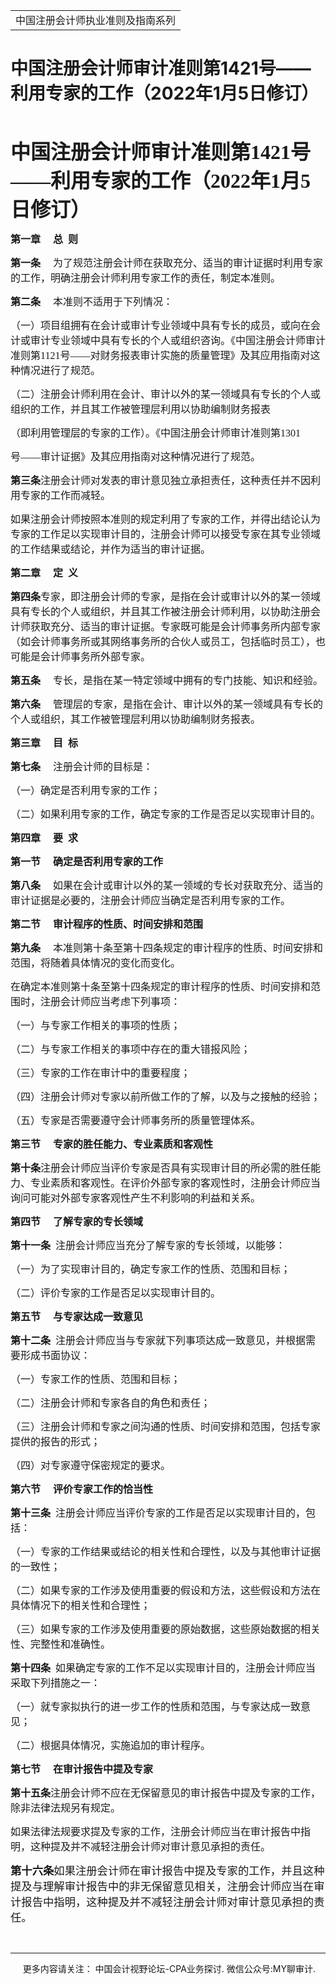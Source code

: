 ﻿<!DOCTYPE HTML PUBLIC "-//W3C//DTD HTML 4.0 Transitional//EN">
<HTML xmlns:o = "urn:schemas-microsoft-com:office:office"><HEAD><TITLE>中国注册会计师审计准则第1421号——利用专家的工作（2022年1月5日修订）</TITLE>
<META content="text/html; charset=gb2312" http-equiv=Content-Type>
<META name=GENERATOR content="MSHTML 11.00.10570.1001"><LINK rel=stylesheet 
href="_template.css"></HEAD>
<BODY>
<DIV id=nsbanner>
<DIV id=bannerrow1>
<TABLE class=bannerparthead>
  <TBODY>
  <TR id=hdr>
    <TD class=runninghead noWrap>中国注册会计师执业准则及指南系列</TD></TR></TBODY></TABLE></DIV>
<DIV id=titlerow>
<H1 class=dtH1>中国注册会计师审计准则第1421号——利用专家的工作（2022年1月5日修订）</H1></DIV></DIV>
<DIV id=nstext><BR>
<P><A name=_Toc92270222><FONT size=6 
face=微软雅黑><STRONG>中国注册会计师审计准则第1421号——利用专家的工作（2022年1月5日修订）</STRONG></FONT></A><o:p></o:p></P>
<P class=1><SPAN class=chaptertitle><SPAN 
style="mso-bidi-font-weight: normal"><STRONG><FONT size=3><FONT 
face=微软雅黑>第一章<SPAN lang=EN-US><SPAN 
style="mso-tab-count: 1">&nbsp;&nbsp;&nbsp;&nbsp; </SPAN></SPAN>总<SPAN 
lang=EN-US><SPAN style="mso-tab-count: 1">&nbsp; </SPAN></SPAN>则<SPAN 
lang=EN-US><o:p></o:p></SPAN></FONT></FONT></STRONG></SPAN></SPAN></P>
<P class=1><FONT size=3><FONT face=微软雅黑><SPAN class=chaptertitle><SPAN 
style="mso-bidi-font-weight: normal"><STRONG>第一条</STRONG></SPAN></SPAN><SPAN 
class=chaptertitle><SPAN lang=EN-US style="FONT-WEIGHT: normal"><SPAN 
style="mso-tab-count: 1">&nbsp;&nbsp;&nbsp;&nbsp; </SPAN></SPAN></SPAN><SPAN 
class=chaptertitle><SPAN 
style="FONT-WEIGHT: normal">为了规范注册会计师在获取充分、适当的审计证据时利用专家的工作，明确注册会计师利用专家工作的责任，制定本准则。<SPAN 
lang=EN-US><o:p></o:p></SPAN></SPAN></SPAN></FONT></FONT></P>
<P class=1><FONT size=3><FONT face=微软雅黑><SPAN class=chaptertitle><SPAN 
style="mso-bidi-font-weight: normal"><STRONG>第二条</STRONG></SPAN></SPAN><SPAN 
class=chaptertitle><SPAN lang=EN-US style="FONT-WEIGHT: normal"><SPAN 
style="mso-tab-count: 1">&nbsp;&nbsp;&nbsp;&nbsp; </SPAN></SPAN></SPAN><SPAN 
class=chaptertitle><SPAN style="FONT-WEIGHT: normal">本准则不适用于下列情况：<SPAN 
lang=EN-US><o:p></o:p></SPAN></SPAN></SPAN></FONT></FONT></P>
<P class=1><SPAN class=chaptertitle><SPAN style="FONT-WEIGHT: normal"><FONT 
size=3><FONT 
face=微软雅黑>（一）项目组拥有在会计或审计专业领域中具有专长的成员，或向在会计或审计专业领域中具有专长的个人或组织咨询。《中国注册会计师审计准则第<SPAN 
lang=EN-US>1121</SPAN>号<SPAN 
lang=EN-US>——</SPAN>对财务报表审计实施的质量管理》及其应用指南对这种情况进行了规范。<SPAN 
lang=EN-US><o:p></o:p></SPAN></FONT></FONT></SPAN></SPAN></P>
<P class=1><SPAN class=chaptertitle><SPAN style="FONT-WEIGHT: normal"><FONT 
size=3><FONT 
face=微软雅黑>（二）注册会计师利用在会计、审计以外的某一领域具有专长的个人或组织的工作，并且其工作被管理层利用以协助编制财务报表<SPAN 
lang=EN-US><o:p></o:p></SPAN></FONT></FONT></SPAN></SPAN></P>
<P class=1><SPAN class=chaptertitle><SPAN style="FONT-WEIGHT: normal"><FONT 
size=3><FONT face=微软雅黑>（即利用管理层的专家的工作）。《中国注册会计师审计准则第<SPAN 
lang=EN-US>1301<o:p></o:p></SPAN></FONT></FONT></SPAN></SPAN></P>
<P class=1><SPAN class=chaptertitle><SPAN style="FONT-WEIGHT: normal"><FONT 
size=3><FONT face=微软雅黑>号<SPAN lang=EN-US>——</SPAN>审计证据》及其应用指南对这种情况进行了规范。<SPAN 
lang=EN-US><o:p></o:p></SPAN></FONT></FONT></SPAN></SPAN></P>
<P class=1><FONT size=3><FONT face=微软雅黑><SPAN class=chaptertitle><SPAN 
style="mso-bidi-font-weight: normal"><STRONG>第三条</STRONG></SPAN></SPAN><SPAN 
class=chaptertitle><SPAN 
style="FONT-WEIGHT: normal">注册会计师对发表的审计意见独立承担责任，这种责任并不因利用专家的工作而减轻。<SPAN 
lang=EN-US><o:p></o:p></SPAN></SPAN></SPAN></FONT></FONT></P>
<P class=1><SPAN class=chaptertitle><SPAN style="FONT-WEIGHT: normal"><FONT 
size=3><FONT 
face=微软雅黑>如果注册会计师按照本准则的规定利用了专家的工作，并得出结论认为专家的工作足以实现审计目的，注册会计师可以接受专家在其专业领域的工作结果或结论，并作为适当的审计证据。<SPAN 
lang=EN-US><o:p></o:p></SPAN></FONT></FONT></SPAN></SPAN></P>
<P class=1><SPAN class=chaptertitle><SPAN 
style="mso-bidi-font-weight: normal"><STRONG><FONT size=3><FONT 
face=微软雅黑>第二章<SPAN lang=EN-US><SPAN 
style="mso-tab-count: 1">&nbsp;&nbsp;&nbsp;&nbsp; </SPAN></SPAN>定<SPAN 
lang=EN-US><SPAN style="mso-tab-count: 1">&nbsp; </SPAN></SPAN>义<SPAN 
lang=EN-US><o:p></o:p></SPAN></FONT></FONT></STRONG></SPAN></SPAN></P>
<P class=1><FONT size=3><FONT face=微软雅黑><SPAN class=chaptertitle><SPAN 
style="mso-bidi-font-weight: normal"><STRONG>第四条</STRONG></SPAN></SPAN><SPAN 
class=chaptertitle><SPAN 
style="FONT-WEIGHT: normal">专家，即注册会计师的专家，是指在会计或审计以外的某一领域具有专长的个人或组织，并且其工作被注册会计师利用，以协助注册会计师获取充分、适当的审计证据。专家既可能是会计师事务所内部专家（如会计师事务所或其网络事务所的合伙人或员工，包括临时员工），也可能是会计师事务所外部专家。<SPAN 
lang=EN-US><o:p></o:p></SPAN></SPAN></SPAN></FONT></FONT></P>
<P class=1><FONT size=3><FONT face=微软雅黑><SPAN class=chaptertitle><SPAN 
style="mso-bidi-font-weight: normal"><STRONG>第五条</STRONG></SPAN></SPAN><SPAN 
class=chaptertitle><SPAN lang=EN-US style="FONT-WEIGHT: normal"><SPAN 
style="mso-tab-count: 1">&nbsp;&nbsp;&nbsp;&nbsp; </SPAN></SPAN></SPAN><SPAN 
class=chaptertitle><SPAN 
style="FONT-WEIGHT: normal">专长，是指在某一特定领域中拥有的专门技能、知识和经验。<SPAN 
lang=EN-US><o:p></o:p></SPAN></SPAN></SPAN></FONT></FONT></P>
<P class=1><FONT size=3><FONT face=微软雅黑><SPAN class=chaptertitle><SPAN 
style="mso-bidi-font-weight: normal"><STRONG>第六条</STRONG></SPAN></SPAN><SPAN 
class=chaptertitle><SPAN lang=EN-US style="FONT-WEIGHT: normal"><SPAN 
style="mso-tab-count: 1">&nbsp;&nbsp;&nbsp;&nbsp; </SPAN></SPAN></SPAN><SPAN 
class=chaptertitle><SPAN 
style="FONT-WEIGHT: normal">管理层的专家，是指在会计、审计以外的某一领域具有专长的个人或组织，其工作被管理层利用以协助编制财务报表。<SPAN 
lang=EN-US><o:p></o:p></SPAN></SPAN></SPAN></FONT></FONT></P>
<P class=1><SPAN class=chaptertitle><SPAN 
style="mso-bidi-font-weight: normal"><STRONG><FONT size=3><FONT 
face=微软雅黑>第三章<SPAN lang=EN-US><SPAN 
style="mso-tab-count: 1">&nbsp;&nbsp;&nbsp;&nbsp; </SPAN></SPAN>目<SPAN 
lang=EN-US><SPAN style="mso-tab-count: 1">&nbsp; </SPAN></SPAN>标<SPAN 
lang=EN-US><o:p></o:p></SPAN></FONT></FONT></STRONG></SPAN></SPAN></P>
<P class=1><FONT size=3><FONT face=微软雅黑><SPAN class=chaptertitle><SPAN 
style="mso-bidi-font-weight: normal"><STRONG>第七条</STRONG></SPAN></SPAN><SPAN 
class=chaptertitle><SPAN lang=EN-US style="FONT-WEIGHT: normal"><SPAN 
style="mso-tab-count: 1">&nbsp;&nbsp;&nbsp;&nbsp; </SPAN></SPAN></SPAN><SPAN 
class=chaptertitle><SPAN style="FONT-WEIGHT: normal">注册会计师的目标是：<SPAN 
lang=EN-US><o:p></o:p></SPAN></SPAN></SPAN></FONT></FONT></P>
<P class=1><SPAN class=chaptertitle><SPAN style="FONT-WEIGHT: normal"><FONT 
size=3><FONT face=微软雅黑>（一）确定是否利用专家的工作；<SPAN 
lang=EN-US><o:p></o:p></SPAN></FONT></FONT></SPAN></SPAN></P>
<P class=1><SPAN class=chaptertitle><SPAN style="FONT-WEIGHT: normal"><FONT 
size=3><FONT face=微软雅黑>（二）如果利用专家的工作，确定专家的工作是否足以实现审计目的。<SPAN 
lang=EN-US><o:p></o:p></SPAN></FONT></FONT></SPAN></SPAN></P>
<P class=1><SPAN class=chaptertitle><SPAN 
style="mso-bidi-font-weight: normal"><STRONG><FONT size=3><FONT 
face=微软雅黑>第四章<SPAN lang=EN-US><SPAN 
style="mso-tab-count: 1">&nbsp;&nbsp;&nbsp;&nbsp; </SPAN></SPAN>要<SPAN 
lang=EN-US><SPAN style="mso-tab-count: 1">&nbsp; </SPAN></SPAN>求<SPAN 
lang=EN-US><o:p></o:p></SPAN></FONT></FONT></STRONG></SPAN></SPAN></P>
<P class=1><SPAN class=chaptertitle><SPAN 
style="mso-bidi-font-weight: normal"><STRONG><FONT size=3><FONT 
face=微软雅黑>第一节<SPAN lang=EN-US><SPAN 
style="mso-tab-count: 1">&nbsp;&nbsp;&nbsp;&nbsp; </SPAN></SPAN>确定是否利用专家的工作<SPAN 
lang=EN-US><o:p></o:p></SPAN></FONT></FONT></STRONG></SPAN></SPAN></P>
<P class=1><FONT size=3><FONT face=微软雅黑><SPAN class=chaptertitle><SPAN 
style="mso-bidi-font-weight: normal"><STRONG>第八条</STRONG></SPAN></SPAN><SPAN 
class=chaptertitle><SPAN lang=EN-US style="FONT-WEIGHT: normal"><SPAN 
style="mso-tab-count: 1">&nbsp;&nbsp;&nbsp;&nbsp; </SPAN></SPAN></SPAN><SPAN 
class=chaptertitle><SPAN 
style="FONT-WEIGHT: normal">如果在会计或审计以外的某一领域的专长对获取充分、适当的审计证据是必要的，注册会计师应当确定是否利用专家的工作。<SPAN 
lang=EN-US><o:p></o:p></SPAN></SPAN></SPAN></FONT></FONT></P>
<P class=1><SPAN class=chaptertitle><SPAN 
style="mso-bidi-font-weight: normal"><STRONG><FONT size=3><FONT 
face=微软雅黑>第二节<SPAN lang=EN-US><SPAN 
style="mso-tab-count: 1">&nbsp;&nbsp;&nbsp;&nbsp; 
</SPAN></SPAN>审计程序的性质、时间安排和范围<SPAN 
lang=EN-US><o:p></o:p></SPAN></FONT></FONT></STRONG></SPAN></SPAN></P>
<P class=1><FONT size=3><FONT face=微软雅黑><SPAN class=chaptertitle><SPAN 
style="mso-bidi-font-weight: normal"><STRONG>第九条</STRONG></SPAN></SPAN><SPAN 
class=chaptertitle><SPAN lang=EN-US style="FONT-WEIGHT: normal"><SPAN 
style="mso-tab-count: 1">&nbsp;&nbsp;&nbsp;&nbsp; </SPAN></SPAN></SPAN><SPAN 
class=chaptertitle><SPAN 
style="FONT-WEIGHT: normal">本准则第十条至第十四条规定的审计程序的性质、时间安排和范围，将随着具体情况的变化而变化。<SPAN 
lang=EN-US><o:p></o:p></SPAN></SPAN></SPAN></FONT></FONT></P>
<P class=1><SPAN class=chaptertitle><SPAN style="FONT-WEIGHT: normal"><FONT 
size=3><FONT face=微软雅黑>在确定本准则第十条至第十四条规定的审计程序的性质、时间安排和范围时，注册会计师应当考虑下列事项：<SPAN 
lang=EN-US><o:p></o:p></SPAN></FONT></FONT></SPAN></SPAN></P>
<P class=1><SPAN class=chaptertitle><SPAN style="FONT-WEIGHT: normal"><FONT 
size=3><FONT face=微软雅黑>（一）与专家工作相关的事项的性质；<SPAN 
lang=EN-US><o:p></o:p></SPAN></FONT></FONT></SPAN></SPAN></P>
<P class=1><SPAN class=chaptertitle><SPAN style="FONT-WEIGHT: normal"><FONT 
size=3><FONT face=微软雅黑>（二）与专家工作相关的事项中存在的重大错报风险；<SPAN 
lang=EN-US><o:p></o:p></SPAN></FONT></FONT></SPAN></SPAN></P>
<P class=1><SPAN class=chaptertitle><SPAN style="FONT-WEIGHT: normal"><FONT 
size=3><FONT face=微软雅黑>（三）专家的工作在审计中的重要程度；<SPAN 
lang=EN-US><o:p></o:p></SPAN></FONT></FONT></SPAN></SPAN></P>
<P class=1><SPAN class=chaptertitle><SPAN style="FONT-WEIGHT: normal"><FONT 
size=3><FONT face=微软雅黑>（四）注册会计师对专家以前所做工作的了解，以及与之接触的经验；<SPAN 
lang=EN-US><o:p></o:p></SPAN></FONT></FONT></SPAN></SPAN></P>
<P class=1><SPAN class=chaptertitle><SPAN style="FONT-WEIGHT: normal"><FONT 
size=3><FONT face=微软雅黑>（五）专家是否需要遵守会计师事务所的质量管理体系。<SPAN 
lang=EN-US><o:p></o:p></SPAN></FONT></FONT></SPAN></SPAN></P>
<P class=1><SPAN class=chaptertitle><SPAN 
style="mso-bidi-font-weight: normal"><STRONG><FONT size=3><FONT 
face=微软雅黑>第三节<SPAN lang=EN-US><SPAN 
style="mso-tab-count: 1">&nbsp;&nbsp;&nbsp;&nbsp; 
</SPAN></SPAN>专家的胜任能力、专业素质和客观性<SPAN 
lang=EN-US><o:p></o:p></SPAN></FONT></FONT></STRONG></SPAN></SPAN></P>
<P class=1><FONT size=3><FONT face=微软雅黑><SPAN class=chaptertitle><SPAN 
style="mso-bidi-font-weight: normal"><STRONG>第十条</STRONG></SPAN></SPAN><SPAN 
class=chaptertitle><SPAN 
style="FONT-WEIGHT: normal">注册会计师应当评价专家是否具有实现审计目的所必需的胜任能力、专业素质和客观性。在评价外部专家的客观性时，注册会计师应当询问可能对外部专家客观性产生不利影响的利益和关系。<SPAN 
lang=EN-US><o:p></o:p></SPAN></SPAN></SPAN></FONT></FONT></P>
<P class=1><SPAN class=chaptertitle><SPAN 
style="mso-bidi-font-weight: normal"><STRONG><FONT size=3><FONT 
face=微软雅黑>第四节<SPAN lang=EN-US><SPAN 
style="mso-tab-count: 1">&nbsp;&nbsp;&nbsp;&nbsp; </SPAN></SPAN>了解专家的专长领域<SPAN 
lang=EN-US><o:p></o:p></SPAN></FONT></FONT></STRONG></SPAN></SPAN></P>
<P class=1><FONT size=3><FONT face=微软雅黑><SPAN class=chaptertitle><SPAN 
style="mso-bidi-font-weight: normal"><STRONG>第十一条</STRONG></SPAN></SPAN><SPAN 
class=chaptertitle><SPAN lang=EN-US style="FONT-WEIGHT: normal"><SPAN 
style="mso-tab-count: 1">&nbsp; </SPAN></SPAN></SPAN><SPAN 
class=chaptertitle><SPAN 
style="FONT-WEIGHT: normal">注册会计师应当充分了解专家的专长领域，以能够：<SPAN 
lang=EN-US><o:p></o:p></SPAN></SPAN></SPAN></FONT></FONT></P>
<P class=1><SPAN class=chaptertitle><SPAN style="FONT-WEIGHT: normal"><FONT 
size=3><FONT face=微软雅黑>（一）为了实现审计目的，确定专家工作的性质、范围和目标；<SPAN 
lang=EN-US><o:p></o:p></SPAN></FONT></FONT></SPAN></SPAN></P>
<P class=1><SPAN class=chaptertitle><SPAN style="FONT-WEIGHT: normal"><FONT 
size=3><FONT face=微软雅黑>（二）评价专家的工作是否足以实现审计目的。<SPAN 
lang=EN-US><o:p></o:p></SPAN></FONT></FONT></SPAN></SPAN></P>
<P class=1><SPAN class=chaptertitle><SPAN 
style="mso-bidi-font-weight: normal"><STRONG><FONT size=3><FONT 
face=微软雅黑>第五节<SPAN lang=EN-US><SPAN 
style="mso-tab-count: 1">&nbsp;&nbsp;&nbsp;&nbsp; </SPAN></SPAN>与专家达成一致意见<SPAN 
lang=EN-US><o:p></o:p></SPAN></FONT></FONT></STRONG></SPAN></SPAN></P>
<P class=1><FONT size=3><FONT face=微软雅黑><SPAN class=chaptertitle><SPAN 
style="mso-bidi-font-weight: normal"><STRONG>第十二条</STRONG></SPAN></SPAN><SPAN 
class=chaptertitle><SPAN lang=EN-US style="FONT-WEIGHT: normal"><SPAN 
style="mso-tab-count: 1">&nbsp; </SPAN></SPAN></SPAN><SPAN 
class=chaptertitle><SPAN 
style="FONT-WEIGHT: normal">注册会计师应当与专家就下列事项达成一致意见，并根据需要形成书面协议：<SPAN 
lang=EN-US><o:p></o:p></SPAN></SPAN></SPAN></FONT></FONT></P>
<P class=1><SPAN class=chaptertitle><SPAN style="FONT-WEIGHT: normal"><FONT 
size=3><FONT face=微软雅黑>（一）专家工作的性质、范围和目标；<SPAN 
lang=EN-US><o:p></o:p></SPAN></FONT></FONT></SPAN></SPAN></P>
<P class=1><SPAN class=chaptertitle><SPAN style="FONT-WEIGHT: normal"><FONT 
size=3><FONT face=微软雅黑>（二）注册会计师和专家各自的角色和责任；<SPAN 
lang=EN-US><o:p></o:p></SPAN></FONT></FONT></SPAN></SPAN></P>
<P class=1><SPAN class=chaptertitle><SPAN style="FONT-WEIGHT: normal"><FONT 
size=3><FONT face=微软雅黑>（三）注册会计师和专家之间沟通的性质、时间安排和范围，包括专家提供的报告的形式；<SPAN 
lang=EN-US><o:p></o:p></SPAN></FONT></FONT></SPAN></SPAN></P>
<P class=1><SPAN class=chaptertitle><SPAN style="FONT-WEIGHT: normal"><FONT 
size=3><FONT face=微软雅黑>（四）对专家遵守保密规定的要求。<SPAN 
lang=EN-US><o:p></o:p></SPAN></FONT></FONT></SPAN></SPAN></P>
<P class=1><SPAN class=chaptertitle><SPAN 
style="mso-bidi-font-weight: normal"><STRONG><FONT size=3><FONT 
face=微软雅黑>第六节<SPAN lang=EN-US><SPAN 
style="mso-tab-count: 1">&nbsp;&nbsp;&nbsp;&nbsp; </SPAN></SPAN>评价专家工作的恰当性<SPAN 
lang=EN-US><o:p></o:p></SPAN></FONT></FONT></STRONG></SPAN></SPAN></P>
<P class=1><FONT size=3><FONT face=微软雅黑><SPAN class=chaptertitle><SPAN 
style="mso-bidi-font-weight: normal"><STRONG>第十三条</STRONG></SPAN></SPAN><SPAN 
class=chaptertitle><SPAN lang=EN-US style="FONT-WEIGHT: normal"><SPAN 
style="mso-tab-count: 1">&nbsp; </SPAN></SPAN></SPAN><SPAN 
class=chaptertitle><SPAN 
style="FONT-WEIGHT: normal">注册会计师应当评价专家的工作是否足以实现审计目的，包括：<SPAN 
lang=EN-US><o:p></o:p></SPAN></SPAN></SPAN></FONT></FONT></P>
<P class=1><SPAN class=chaptertitle><SPAN style="FONT-WEIGHT: normal"><FONT 
size=3><FONT face=微软雅黑>（一）专家的工作结果或结论的相关性和合理性，以及与其他审计证据的一致性；<SPAN 
lang=EN-US><o:p></o:p></SPAN></FONT></FONT></SPAN></SPAN></P>
<P class=1><SPAN class=chaptertitle><SPAN style="FONT-WEIGHT: normal"><FONT 
size=3><FONT face=微软雅黑>（二）如果专家的工作涉及使用重要的假设和方法，这些假设和方法在具体情况下的相关性和合理性；<SPAN 
lang=EN-US><o:p></o:p></SPAN></FONT></FONT></SPAN></SPAN></P>
<P class=1><SPAN class=chaptertitle><SPAN style="FONT-WEIGHT: normal"><FONT 
size=3><FONT face=微软雅黑>（三）如果专家的工作涉及使用重要的原始数据，这些原始数据的相关性、完整性和准确性。<SPAN 
lang=EN-US><o:p></o:p></SPAN></FONT></FONT></SPAN></SPAN></P>
<P class=1><FONT size=3><FONT face=微软雅黑><SPAN class=chaptertitle><SPAN 
style="mso-bidi-font-weight: normal"><STRONG>第十四条</STRONG></SPAN></SPAN><SPAN 
class=chaptertitle><SPAN lang=EN-US style="FONT-WEIGHT: normal"><SPAN 
style="mso-tab-count: 1">&nbsp; </SPAN></SPAN></SPAN><SPAN 
class=chaptertitle><SPAN 
style="FONT-WEIGHT: normal">如果确定专家的工作不足以实现审计目的，注册会计师应当采取下列措施之一：<SPAN 
lang=EN-US><o:p></o:p></SPAN></SPAN></SPAN></FONT></FONT></P>
<P class=1><SPAN class=chaptertitle><SPAN style="FONT-WEIGHT: normal"><FONT 
size=3><FONT face=微软雅黑>（一）就专家拟执行的进一步工作的性质和范围，与专家达成一致意见；<SPAN 
lang=EN-US><o:p></o:p></SPAN></FONT></FONT></SPAN></SPAN></P>
<P class=1><SPAN class=chaptertitle><SPAN style="FONT-WEIGHT: normal"><FONT 
size=3><FONT face=微软雅黑>（二）根据具体情况，实施追加的审计程序。<SPAN 
lang=EN-US><o:p></o:p></SPAN></FONT></FONT></SPAN></SPAN></P>
<P class=1><SPAN class=chaptertitle><SPAN 
style="mso-bidi-font-weight: normal"><STRONG><FONT size=3><FONT 
face=微软雅黑>第七节<SPAN lang=EN-US><SPAN 
style="mso-tab-count: 1">&nbsp;&nbsp;&nbsp;&nbsp; </SPAN></SPAN>在审计报告中提及专家<SPAN 
lang=EN-US><o:p></o:p></SPAN></FONT></FONT></STRONG></SPAN></SPAN></P>
<P class=1><FONT size=3><FONT face=微软雅黑><SPAN class=chaptertitle><SPAN 
style="mso-bidi-font-weight: normal"><STRONG>第十五条</STRONG></SPAN></SPAN><SPAN 
class=chaptertitle><SPAN 
style="FONT-WEIGHT: normal">注册会计师不应在无保留意见的审计报告中提及专家的工作，除非法律法规另有规定。<SPAN 
lang=EN-US><o:p></o:p></SPAN></SPAN></SPAN></FONT></FONT></P>
<P class=1><SPAN class=chaptertitle><SPAN style="FONT-WEIGHT: normal"><FONT 
size=3><FONT 
face=微软雅黑>如果法律法规要求提及专家的工作，注册会计师应当在审计报告中指明，这种提及并不减轻注册会计师对审计意见承担的责任。<SPAN 
lang=EN-US><o:p></o:p></SPAN></FONT></FONT></SPAN></SPAN></P>
<P><FONT face=微软雅黑><SPAN class=chaptertitle><SPAN 
style='FONT-SIZE: 13pt; mso-bidi-font-weight: normal; mso-ansi-language: EN-US; mso-bidi-font-family: "Times New Roman"; mso-font-kerning: 1.0pt; mso-fareast-language: ZH-CN; mso-bidi-language: AR-SA; mso-bidi-theme-font: minor-bidi'><STRONG>第十六条</STRONG></SPAN></SPAN><SPAN 
class=chaptertitle><SPAN 
style='FONT-SIZE: 13pt; FONT-WEIGHT: normal; mso-ansi-language: EN-US; mso-bidi-font-family: "Times New Roman"; mso-font-kerning: 1.0pt; mso-fareast-language: ZH-CN; mso-bidi-language: AR-SA; mso-bidi-theme-font: minor-bidi'>如果注册会计师在审计报告中提及专家的工作，并且这种提及与理解审计报告中的非无保留意见相关，注册会计师应当在审计报告中指明，这种提及并不减轻注册会计师对审计意见承担的责任。</SPAN></SPAN></FONT></P>
<P>&nbsp;</P></DIV>
<DIV id=nstext>
<HR>
</DIV>
<DIV class=footer>
<P>&nbsp;&nbsp;&nbsp;&nbsp;&nbsp;更多内容请关注： 中国会计视野论坛-CPA业务探讨. 
微信公众号:MY聊审计.</P></DIV></BODY></HTML>
